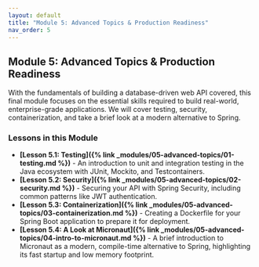 ```yaml
---
layout: default
title: "Module 5: Advanced Topics & Production Readiness"
nav_order: 5
---
```


## Module 5: Advanced Topics & Production Readiness

With the fundamentals of building a database-driven web API covered, this final module focuses on the essential skills required to build real-world, enterprise-grade applications. We will cover testing, security, containerization, and take a brief look at a modern alternative to Spring.

### Lessons in this Module

- **[Lesson 5.1: Testing]({% link _modules/05-advanced-topics/01-testing.md %})** - An introduction to unit and integration testing in the Java ecosystem with JUnit, Mockito, and Testcontainers.
- **[Lesson 5.2: Security]({% link _modules/05-advanced-topics/02-security.md %})** - Securing your API with Spring Security, including common patterns like JWT authentication.
- **[Lesson 5.3: Containerization]({% link _modules/05-advanced-topics/03-containerization.md %})** - Creating a Dockerfile for your Spring Boot application to prepare it for deployment.
- **[Lesson 5.4: A Look at Micronaut]({% link _modules/05-advanced-topics/04-intro-to-micronaut.md %})** - A brief introduction to Micronaut as a modern, compile-time alternative to Spring, highlighting its fast startup and low memory footprint.
